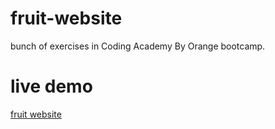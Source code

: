 # fruit-website
bunch of exercises in Coding Academy By Orange bootcamp.

# live demo
[fruit website](https://hamzajuwaihan.github.io/fruit-website/
)
